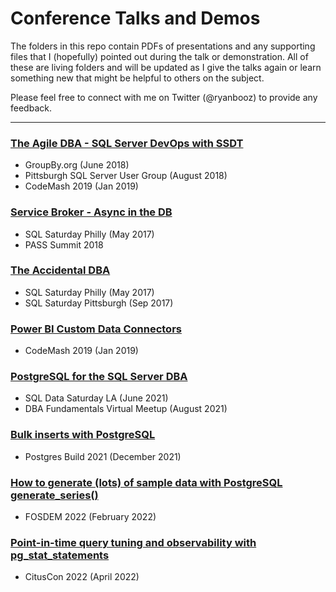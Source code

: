 # Conference Talks and Demos

The folders in this repo contain PDFs of presentations and any supporting files that I (hopefully) pointed out during the talk or demonstration. All of these are living folders and will be updated as I give the talks again or learn something new that might be helpful to others on the subject. 

Please feel free to connect with me on Twitter (@ryanbooz) to provide any feedback.

---

### [__The Agile DBA - SQL Server DevOps with SSDT__](https://github.com/ryanbooz/Presentations/tree/master/The%20Agile%20DBA%20-%20SQL%20Server%20DevOps%20with%20SSDT) ###
 * GroupBy.org (June 2018)
 * Pittsburgh SQL Server User Group (August 2018)
 * CodeMash 2019 (Jan 2019)

### [__Service Broker - Async in the DB__](https://github.com/ryanbooz/presentations/tree/master/Service%20Broker%20-%20Async%20in%20the%20DB) ###
 * SQL Saturday Philly (May 2017)
 * PASS Summit 2018

### [__The Accidental DBA__](https://github.com/ryanbooz/presentations/tree/master/The%20Accidental%20DBA) ###
 * SQL Saturday Philly (May 2017)
 * SQL Saturday Pittsburgh (Sep 2017)

### [__Power BI Custom Data Connectors__](https://github.com/ryanbooz/Presentations/tree/master/Power%20BI%20Custom%20Data%20Connectors) ###
 * CodeMash 2019 (Jan 2019)

### [__PostgreSQL for the SQL Server DBA__](https://github.com/ryanbooz/Presentations/tree/master/Postgres%20for%20the%20SQL%20Server%20DBA) ###
 * SQL Data Saturday LA (June 2021)
 * DBA Fundamentals Virtual Meetup (August 2021)

### [__Bulk inserts with PostgreSQL__](https://github.com/ryanbooz/Presentations/tree/master/Bulk%20Inserts%20with%20PostgreSQL) ###
 * Postgres Build 2021 (December 2021)

### [__How to generate (lots) of sample data with PostgreSQL generate_series()__](https://github.com/ryanbooz/Presentations/tree/master/How%20to%20generate%20(lots)%20of%20sample%20data%20with%20PostgreSQL%20generate_series())
 * FOSDEM 2022 (February 2022)


 ### [__Point-in-time query tuning and observability with pg_stat_statements__](https://github.com/ryanbooz/Presentations/tree/master/Postgres%20Database%20Monitoring%20with%20pg_stat_statements)
 * CitusCon 2022 (April 2022)